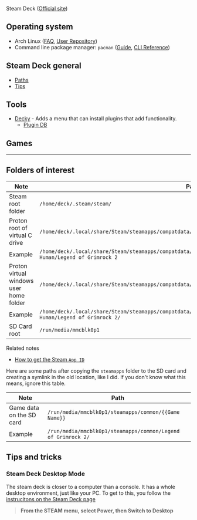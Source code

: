 
Steam Deck ([Official site](https://store.steampowered.com/steamdeck))

## Operating system

- Arch Linux ([FAQ](https://wiki.archlinux.org/title/Frequently_asked_questions), [User Repository](https://aur.archlinux.org/))
- Command line package manager: `pacman` ([Guide](https://wiki.archlinux.org/title/pacman), [CLI Reference](https://archlinux.org/pacman/pacman.8.html))

## Steam Deck general

- [Paths](/steam-deck/paths.md)
- [Tips](/steam-deck/tips.md)

## Tools

- [Decky](https://github.com/SteamDeckHomebrew/decky-loader) - Adds a menu that can install plugins that add functionality.
  - [Plugin DB](https://github.com/SteamDeckHomebrew/decky-plugin-database)

## Games

----

## Folders of interest

| Note | Path |
| ---- | ---- |
| Steam root folder | `/home/deck/.steam/steam/` |
| Proton root of virtual C drive | `/home/deck/.local/share/Steam/steamapps/compatdata/{{Steam App ID}}/pfx/drive_c/` |
| Example | `/home/deck/.local/share/Steam/steamapps/compatdata/251730/pfx/drive_c/users/steamuser/Documents/Almost Human/Legend of Grimrock 2` | 
| Proton virtual windows user home folder | `/home/deck/.local/share/Steam/steamapps/compatdata/{{Steam App ID}}/pfx/drive_c/users/steamuser/` |
| Example | `/home/deck/.local/share/Steam/steamapps/compatdata/251730/pfx/drive_c/users/steamuser/Documents/Almost Human/Legend of Grimrock 2/` |
| SD Card root | `/run/media/mmcblk0p1` |

Related notes
- [How to get the Steam `App ID`](https://gaming.stackexchange.com/questions/149837/how-do-i-find-the-id-for-a-game-on-steam)

Here are some paths after copying the `steamapps` folder to the SD card and creating a symlink in the old location, like I did. If you don't know what this means, ignore this table.

| Note | Path |
| ---- | ---- |
| Game data on the SD card | `/run/media/mmcblk0p1/steamapps/common/{{Game Name}}` |
| Example |  `/run/media/mmcblk0p1/steamapps/common/Legend of Grimrock 2/` |

## Tips and tricks

### Steam Deck Desktop Mode

The steam deck is closer to a computer than a console. It has a whole desktop environment, just like your PC. To get to this, you follow the [instrucitons on the Steam Deck page](https://help.steampowered.com/en/faqs/view/671A-4453-E8D2-323C#:~:text=How%20do%20I%20get%20to%20the%20desktop%3F)

> **From the STEAM menu, select Power, then Switch to Desktop**
